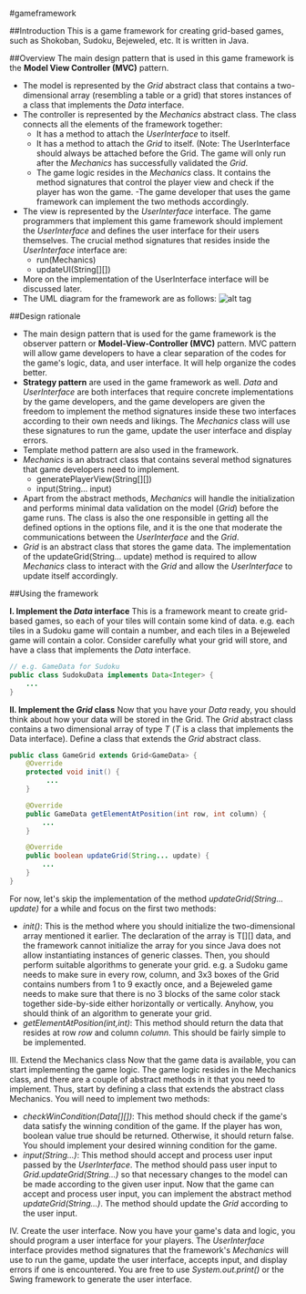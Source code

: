 #gameframework

##Introduction
This is a game framework for creating grid-based games, such as Shokoban, Sudoku, Bejeweled, etc.
It is written in Java.

##Overview
The main design pattern that is used in this game framework is the **Model View Controller (MVC)** pattern.
- The model is represented by the *Grid* abstract class that contains a two-dimensional array (resembling a table or a grid) that stores instances of a class that implements the *Data* interface.
- The controller is represented by the *Mechanics* abstract class. The class connects all the elements of the framework together:
	- It has a method to attach the *UserInterface* to itself.
	- It has a method to attach the *Grid* to itself. (Note: The UserInterface should always be attached before the Grid. The game will only run after the *Mechanics* has successfully validated the *Grid*.
	- The game logic resides in the *Mechanics* class. It contains the method signatures that control the player view and check if the player has won the game. -The game developer that uses the game framework can implement the two methods accordingly.
- The view is represented by the *UserInterface* interface. The game programmers that implement this game framework should implement the *UserInterface* and defines the user interface for their users themselves. The crucial method signatures that resides inside the *UserInterface* interface are:
  - run(Mechanics)
  - updateUI(String[][])
- More on the implementation of the UserInterface interface will be discussed later.
- The UML diagram for the framework are as follows:
![alt tag](https://github.com/afifsohaili/gameframework/uml.png)

##Design rationale
- The main design pattern that is used for the game framework is the observer pattern or **Model-View-Controller (MVC)** pattern. MVC pattern will allow game developers to have a clear separation of the codes for the game's logic, data, and user interface. It will help organize the codes better.
- **Strategy pattern** are used in the game framework as well. *Data* and *UserInterface* are both interfaces that require concrete implementations by the game developers, and the game developers are given the freedom to implement the method signatures inside these two interfaces according to their own needs and likings. The *Mechanics* class will use these signatures to run the game, update the user interface and display errors.
- Template method pattern are also used in the framework.
- *Mechanics* is an abstract class that contains several method signatures that game developers need to implement.
	- generatePlayerView(String[][])
	- input(String... input)
- Apart from the abstract methods, *Mechanics* will handle the initialization and performs minimal data validation on the model (*Grid*) before the game runs. The class is also the one responsible in getting all the defined options in the options file, and it is the one that moderate the communications between the *UserInterface* and the *Grid*.
- *Grid* is an abstract class that stores the game data. The implementation of the updateGrid(String... update) method is required to allow *Mechanics* class to interact with the *Grid* and allow the *UserInterface* to update itself accordingly.

##Using the framework

**I. Implement the *Data* interface**
This is a framework meant to create grid-based games, so each of your tiles will contain some kind of data. e.g. each tiles in a Sudoku game will contain a number, and each tiles in a Bejeweled game will contain a color. 
Consider carefully what your grid will store, and have a class that implements the *Data* interface.
```Java
// e.g. GameData for Sudoku
public class SudokuData implements Data<Integer> { 
	...
}
```

**II. Implement the *Grid* class**
Now that you have your *Data* ready, you should think about how your data will be stored in the Grid. The *Grid* abstract class contains a two dimensional array of type *T* (*T* is a class that implements the Data interface). Define a class that extends the *Grid* abstract class.
```Java
public class GameGrid extends Grid<GameData> {
    @Override
    protected void init() {
         ...
    }

    @Override
    public GameData getElementAtPosition(int row, int column) {
        ... 
    } 

    @Override
    public boolean updateGrid(String... update) {
        ... 
    } 
}
```

For now, let's skip the implementation of the method *updateGrid(String... update)* for a while and focus on the first two methods:
- *init()*: This is the method where you should initialize the two-dimensional array mentioned it earlier. The declaration of the array is T[][] data, and the framework cannot initialize the array for you since Java does not allow instantiating instances of generic classes. Then, you should perform suitable algorithms to generate your grid. e.g. a Sudoku game needs to make sure in every row, column, and 3x3 boxes of the Grid contains numbers from 1 to 9 exactly once, and a Bejeweled game needs to make sure that there is no 3 blocks of the same color stack together side-by-side either horizontally or vertically. Anyhow, you should think of an algorithm to generate your grid.
- *getElementAtPosition(int,int)*: This method should return the data that resides at row *row* and column *column*. This should be fairly simple to be implemented.

III. Extend the Mechanics class
Now that the game data is available, you can start implementing the game logic. The game logic resides in the Mechanics class, and there are a couple of abstract methods in it that you need to implement. Thus, start by defining a class that extends the abstract class Mechanics. You will need to implement two methods:
- *checkWinCondition(Data[][])*: This method should check if the game's data satisfy the winning condition of the game. If the player has won, boolean value true should be returned. Otherwise, it should return false. You should implement your desired winning condition for the game.
- *input(String...)*: This method should accept and process user input passed by the *UserInterface*. The method should pass user input to *Grid.updateGrid(String...)* so that necessary changes to the model can be made according to the given user input.
Now that the game can accept and process user input, you can implement the abstract method *updateGrid(String...)*. The method should update the *Grid* according to the user input.

IV. Create the user interface.
Now you have your game's data and logic, you should program a user interface for your players. The *UserInterface* interface provides method signatures that the framework's *Mechanics* will use to run the game, update the user interface, accepts input, and display errors if one is encountered. You are free to use *System.out.print()* or the Swing framework to generate the user interface.